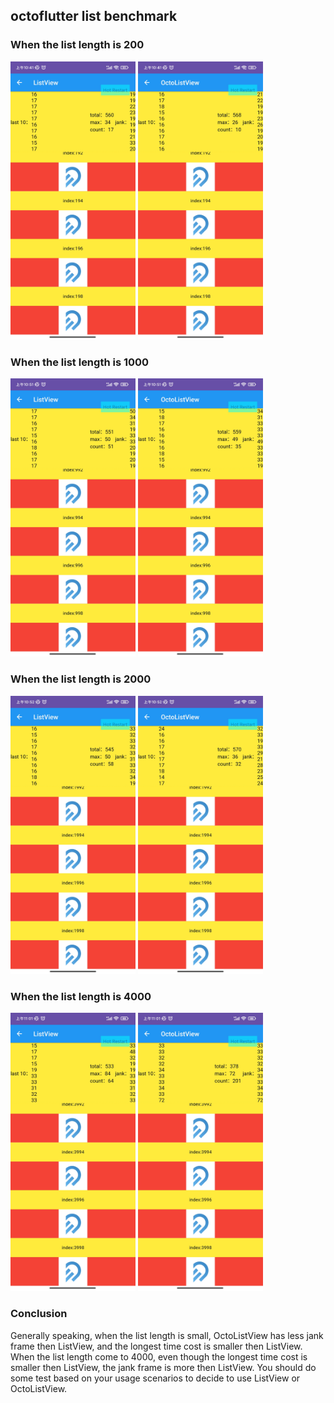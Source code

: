 ## octoflutter list benchmark

### When the list length is 200

<img src="./screenshot/list_200.jpg" width = 200 >  <img src="./screenshot/octo_200.jpg" width = 200>

### When the list length is 1000

<img src="./screenshot/list_1000.jpg" width = 200 >  <img src="./screenshot/octo_1000.jpg" width = 200>

### When the list length is 2000

<img src="./screenshot/list_2000.jpg" width = 200 >  <img src="./screenshot/octo_2000.jpg" width = 200>

### When the list length is 4000
<img src="./screenshot/list_4000.jpg" width = 200 >  <img src="./screenshot/octo_4000.jpg" width = 200>


### Conclusion

Generally speaking, when the list length is small, OctoListView has less jank frame then ListView, and the longest time cost is smaller then ListView. When the list length come to 4000, even though the longest time cost is smaller then ListView, the jank frame is more then ListView. You should do some test based on your usage scenarios to decide to use ListView or OctoListView.